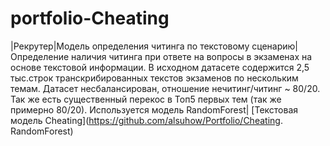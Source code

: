 # portfolio-Cheating
|Рекрутер|Модель определения читинга по текстовому сценарию| Определение наличия читинга при ответе на вопросы в экзаменах на основе текстовой информации. В исходном датасете содержится 2,5 тыс.строк транскрибированных текстов экзаменов по нескольким темам. Датасет несбалансирован, отношение нечитинг/читинг ~ 80/20. Так же есть существенный перекос в Топ5 первых тем (так же примерно 80/20). Используется модель RandomForest| [Текстовая модель Cheating](https://github.com/alsuhow/Portfolio/Cheating. RandomForest)
